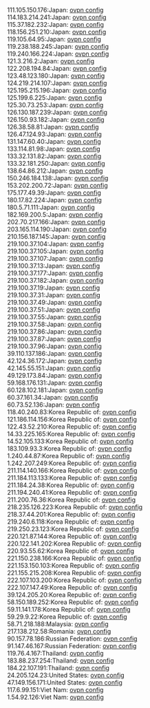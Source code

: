 111.105.150.176:Japan: [ovpn config](vpn/111_105_150_176.ovpn)  
114.183.214.241:Japan: [ovpn config](vpn/114_183_214_241.ovpn)  
115.37.182.232:Japan: [ovpn config](vpn/115_37_182_232.ovpn)  
118.156.251.210:Japan: [ovpn config](vpn/118_156_251_210.ovpn)  
119.105.64.95:Japan: [ovpn config](vpn/119_105_64_95.ovpn)  
119.238.188.245:Japan: [ovpn config](vpn/119_238_188_245.ovpn)  
119.240.166.224:Japan: [ovpn config](vpn/119_240_166_224.ovpn)  
121.3.216.2:Japan: [ovpn config](vpn/121_3_216_2.ovpn)  
122.208.194.84:Japan: [ovpn config](vpn/122_208_194_84.ovpn)  
123.48.123.180:Japan: [ovpn config](vpn/123_48_123_180.ovpn)  
124.219.214.107:Japan: [ovpn config](vpn/124_219_214_107.ovpn)  
125.195.215.196:Japan: [ovpn config](vpn/125_195_215_196.ovpn)  
125.199.6.225:Japan: [ovpn config](vpn/125_199_6_225.ovpn)  
125.30.73.253:Japan: [ovpn config](vpn/125_30_73_253.ovpn)  
126.130.187.239:Japan: [ovpn config](vpn/126_130_187_239.ovpn)  
126.150.93.182:Japan: [ovpn config](vpn/126_150_93_182.ovpn)  
126.38.58.81:Japan: [ovpn config](vpn/126_38_58_81.ovpn)  
126.47.124.93:Japan: [ovpn config](vpn/126_47_124_93.ovpn)  
131.147.60.40:Japan: [ovpn config](vpn/131_147_60_40.ovpn)  
133.114.81.98:Japan: [ovpn config](vpn/133_114_81_98.ovpn)  
133.32.131.82:Japan: [ovpn config](vpn/133_32_131_82.ovpn)  
133.32.181.250:Japan: [ovpn config](vpn/133_32_181_250.ovpn)  
138.64.86.212:Japan: [ovpn config](vpn/138_64_86_212.ovpn)  
150.246.184.138:Japan: [ovpn config](vpn/150_246_184_138.ovpn)  
153.202.200.72:Japan: [ovpn config](vpn/153_202_200_72.ovpn)  
175.177.49.39:Japan: [ovpn config](vpn/175_177_49_39.ovpn)  
180.17.82.224:Japan: [ovpn config](vpn/180_17_82_224.ovpn)  
180.5.71.111:Japan: [ovpn config](vpn/180_5_71_111.ovpn)  
182.169.200.5:Japan: [ovpn config](vpn/182_169_200_5.ovpn)  
202.70.217.166:Japan: [ovpn config](vpn/202_70_217_166.ovpn)  
203.165.114.190:Japan: [ovpn config](vpn/203_165_114_190.ovpn)  
210.156.187.145:Japan: [ovpn config](vpn/210_156_187_145.ovpn)  
219.100.37.104:Japan: [ovpn config](vpn/219_100_37_104.ovpn)  
219.100.37.105:Japan: [ovpn config](vpn/219_100_37_105.ovpn)  
219.100.37.107:Japan: [ovpn config](vpn/219_100_37_107.ovpn)  
219.100.37.13:Japan: [ovpn config](vpn/219_100_37_13.ovpn)  
219.100.37.177:Japan: [ovpn config](vpn/219_100_37_177.ovpn)  
219.100.37.182:Japan: [ovpn config](vpn/219_100_37_182.ovpn)  
219.100.37.19:Japan: [ovpn config](vpn/219_100_37_19.ovpn)  
219.100.37.31:Japan: [ovpn config](vpn/219_100_37_31.ovpn)  
219.100.37.49:Japan: [ovpn config](vpn/219_100_37_49.ovpn)  
219.100.37.51:Japan: [ovpn config](vpn/219_100_37_51.ovpn)  
219.100.37.55:Japan: [ovpn config](vpn/219_100_37_55.ovpn)  
219.100.37.58:Japan: [ovpn config](vpn/219_100_37_58.ovpn)  
219.100.37.86:Japan: [ovpn config](vpn/219_100_37_86.ovpn)  
219.100.37.87:Japan: [ovpn config](vpn/219_100_37_87.ovpn)  
219.100.37.96:Japan: [ovpn config](vpn/219_100_37_96.ovpn)  
39.110.137.186:Japan: [ovpn config](vpn/39_110_137_186.ovpn)  
42.124.36.172:Japan: [ovpn config](vpn/42_124_36_172.ovpn)  
42.145.55.151:Japan: [ovpn config](vpn/42_145_55_151.ovpn)  
49.129.173.84:Japan: [ovpn config](vpn/49_129_173_84.ovpn)  
59.168.176.131:Japan: [ovpn config](vpn/59_168_176_131.ovpn)  
60.128.102.181:Japan: [ovpn config](vpn/60_128_102_181.ovpn)  
60.37.161.34:Japan: [ovpn config](vpn/60_37_161_34.ovpn)  
60.73.52.136:Japan: [ovpn config](vpn/60_73_52_136.ovpn)  
118.40.240.83:Korea Republic of: [ovpn config](vpn/118_40_240_83.ovpn)  
121.186.114.156:Korea Republic of: [ovpn config](vpn/121_186_114_156.ovpn)  
122.43.52.210:Korea Republic of: [ovpn config](vpn/122_43_52_210.ovpn)  
14.33.225.165:Korea Republic of: [ovpn config](vpn/14_33_225_165.ovpn)  
14.52.105.133:Korea Republic of: [ovpn config](vpn/14_52_105_133.ovpn)  
183.109.93.3:Korea Republic of: [ovpn config](vpn/183_109_93_3.ovpn)  
1.240.44.87:Korea Republic of: [ovpn config](vpn/1_240_44_87.ovpn)  
1.242.207.249:Korea Republic of: [ovpn config](vpn/1_242_207_249.ovpn)  
211.114.140.166:Korea Republic of: [ovpn config](vpn/211_114_140_166.ovpn)  
211.184.113.133:Korea Republic of: [ovpn config](vpn/211_184_113_133.ovpn)  
211.184.24.38:Korea Republic of: [ovpn config](vpn/211_184_24_38.ovpn)  
211.194.240.41:Korea Republic of: [ovpn config](vpn/211_194_240_41.ovpn)  
211.200.76.36:Korea Republic of: [ovpn config](vpn/211_200_76_36.ovpn)  
218.235.126.223:Korea Republic of: [ovpn config](vpn/218_235_126_223.ovpn)  
218.37.44.201:Korea Republic of: [ovpn config](vpn/218_37_44_201.ovpn)  
219.240.6.118:Korea Republic of: [ovpn config](vpn/219_240_6_118.ovpn)  
219.250.23.123:Korea Republic of: [ovpn config](vpn/219_250_23_123.ovpn)  
220.121.87.144:Korea Republic of: [ovpn config](vpn/220_121_87_144.ovpn)  
220.122.141.202:Korea Republic of: [ovpn config](vpn/220_122_141_202.ovpn)  
220.93.55.62:Korea Republic of: [ovpn config](vpn/220_93_55_62.ovpn)  
221.150.238.166:Korea Republic of: [ovpn config](vpn/221_150_238_166.ovpn)  
221.153.150.103:Korea Republic of: [ovpn config](vpn/221_153_150_103.ovpn)  
221.155.215.208:Korea Republic of: [ovpn config](vpn/221_155_215_208.ovpn)  
222.107.103.200:Korea Republic of: [ovpn config](vpn/222_107_103_200.ovpn)  
222.107.147.49:Korea Republic of: [ovpn config](vpn/222_107_147_49.ovpn)  
39.124.205.20:Korea Republic of: [ovpn config](vpn/39_124_205_20.ovpn)  
58.150.189.252:Korea Republic of: [ovpn config](vpn/58_150_189_252.ovpn)  
59.11.141.178:Korea Republic of: [ovpn config](vpn/59_11_141_178.ovpn)  
59.29.9.22:Korea Republic of: [ovpn config](vpn/59_29_9_22.ovpn)  
58.71.218.188:Malaysia: [ovpn config](vpn/58_71_218_188.ovpn)  
217.138.212.58:Romania: [ovpn config](vpn/217_138_212_58.ovpn)  
90.157.78.186:Russian Federation: [ovpn config](vpn/90_157_78_186.ovpn)  
91.147.46.167:Russian Federation: [ovpn config](vpn/91_147_46_167.ovpn)  
119.76.4.167:Thailand: [ovpn config](vpn/119_76_4_167.ovpn)  
183.88.237.254:Thailand: [ovpn config](vpn/183_88_237_254.ovpn)  
184.22.107.191:Thailand: [ovpn config](vpn/184_22_107_191.ovpn)  
24.205.124.23:United States: [ovpn config](vpn/24_205_124_23.ovpn)  
47.149.156.171:United States: [ovpn config](vpn/47_149_156_171.ovpn)  
117.6.99.151:Viet Nam: [ovpn config](vpn/117_6_99_151.ovpn)  
1.54.92.126:Viet Nam: [ovpn config](vpn/1_54_92_126.ovpn)  

